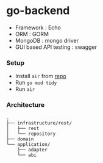 # go-backend

- Framework : Echo
- ORM : GORM
- MongoDB : mongo driver
- GUI based API testing : swagger

### Setup
- Install `air` from [repo](https://github.com/air-verse/air)
- Run `go mod tidy`
- Run `air`

### Architecture
```
.
├── infrastructure/rest/
│   ├── rest
│   └── repository
├── domain
└── application/
    ├── adapter
    └── abi
```
